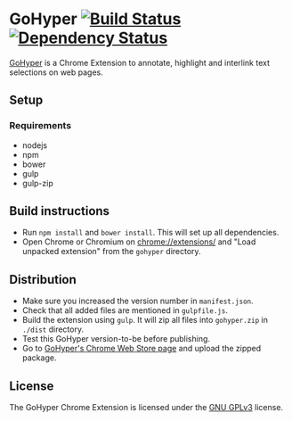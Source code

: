 # GoHyper [![Build Status](https://travis-ci.org/go-hyper/gohyper.svg?branch=master)](https://travis-ci.org/go-hyper/gohyper) [![Dependency Status](https://gemnasium.com/jengeb/gohyper.svg)](https://gemnasium.com/jengeb/gohyper)

[GoHyper](https://chrome.google.com/webstore/detail/gohyper/bemkdkdpdcepkncpclmcphgaddaameff) is a Chrome Extension to annotate, highlight and interlink text selections on web pages. 

## Setup
### Requirements
* nodejs
* npm
* bower
* gulp
* gulp-zip

## Build instructions
* Run `npm install` and `bower install`. This will set up all dependencies.
* Open Chrome or Chromium on [chrome://extensions/](chrome://extensions/) and "Load unpacked extension" from the `gohyper` directory.

## Distribution
* Make sure you increased the version number in `manifest.json`.
* Check that all added files are mentioned in `gulpfile.js`.
* Build the extension using `gulp`. It will zip all files into `gohyper.zip` in `./dist` directory.
* Test this GoHyper version-to-be before publishing.
* Go to [GoHyper's Chrome Web Store page](https://chrome.google.com/webstore/developer/edit/bemkdkdpdcepkncpclmcphgaddaameff)
  and upload the zipped package. 

## License
The GoHyper Chrome Extension is licensed under the [GNU GPLv3](https://www.gnu.org/licenses/gpl.html) license.
